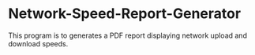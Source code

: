 # Network-Speed-Report-Generator
This program is to generates a PDF report displaying network upload and download speeds. 
